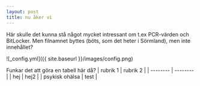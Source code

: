 ```yaml
---
layout: post
title: nu åker vi
---
```


Här skulle det kunna stå något mycket intressant om t.ex PCR-värden och BitLocker.
Men filnamnet byttes (böts, som det heter i Sörmland), men inte innehållet?

![_config.yml]({{ site.baseurl }}/images/config.png)

Funkar det att göra en tabell här då?
| rubrik 1 | rubrik 2 |
| -------- | -------- |
| hej | hej2 |
| psykisk ohälsa | test |

